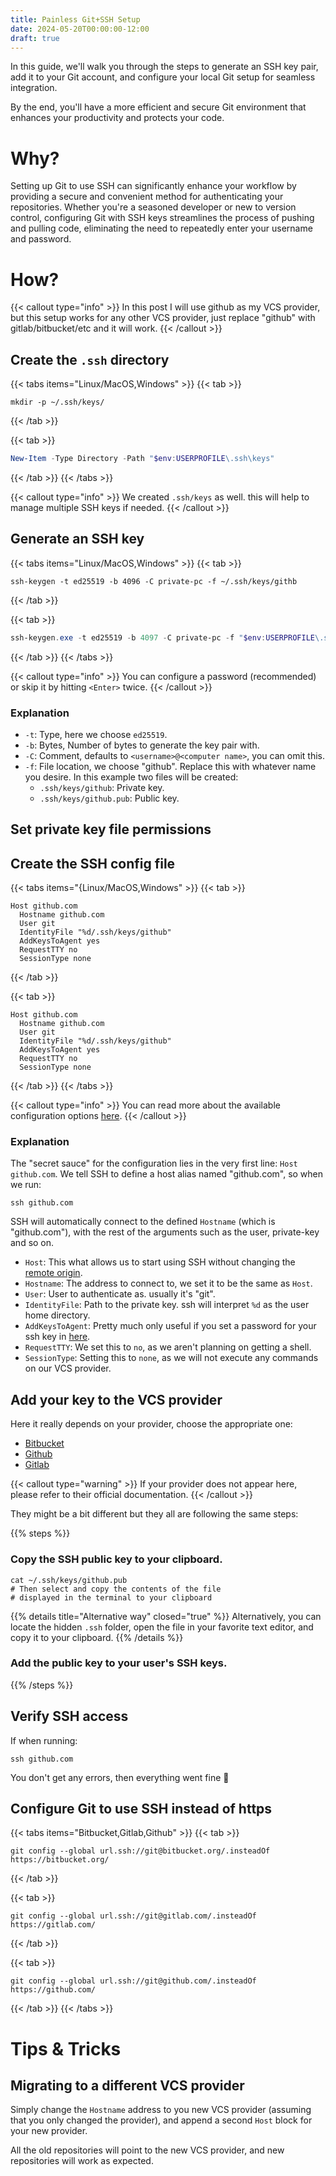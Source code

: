 ```yaml
---
title: Painless Git+SSH Setup
date: 2024-05-20T00:00:00-12:00
draft: true
---
```


In this guide, we'll walk you through the steps to generate an SSH key pair, add it to your Git account, and configure your local Git setup for seamless integration. 

By the end, you'll have a more efficient and secure Git environment that enhances your productivity and protects your code.

# Why?
Setting up Git to use SSH can significantly enhance your workflow by providing a secure and convenient method for authenticating your repositories. Whether you're a seasoned developer or new to version control, configuring Git with SSH keys streamlines the process of pushing and pulling code, eliminating the need to repeatedly enter your username and password.

# How?
{{< callout type="info" >}}
In this post I will use github as my VCS provider, but this setup works for any other VCS provider, just replace "github" with gitlab/bitbucket/etc and it will work.
{{< /callout >}}

## Create the `.ssh` directory 
{{< tabs items="Linux/MacOS,Windows" >}}
  {{< tab >}}
  ```shell
  mkdir -p ~/.ssh/keys/
  ```
  {{< /tab >}}

  {{< tab >}}
  ```powershell
  New-Item -Type Directory -Path "$env:USERPROFILE\.ssh\keys" 
  ```
  {{< /tab >}}
{{< /tabs >}}

{{< callout type="info" >}}
We created `.ssh/keys` as well. this will help to manage multiple SSH keys if needed.
{{< /callout >}}

## Generate an SSH key
{{< tabs items="Linux/MacOS,Windows" >}}
  {{< tab >}}
  ```shell
  ssh-keygen -t ed25519 -b 4096 -C private-pc -f ~/.ssh/keys/githb
  ```
  {{< /tab >}}

  {{< tab >}}
  ```powershell
  ssh-keygen.exe -t ed25519 -b 4097 -C private-pc -f "$env:USERPROFILE\.ssh\keys\github" 
  ```
  {{< /tab >}}
{{< /tabs >}}

{{< callout type="info" >}}
You can configure a password (recommended) or skip it by hitting `<Enter>` twice.
{{< /callout >}}

### Explanation
- `-t`: Type, here we choose `ed25519`.
- `-b`: Bytes, Number of bytes to generate the key pair with.
- `-C`: Comment, defaults to `<username>@<computer name>`, you can omit this.
- `-f`: File location, we choose "github". Replace this with whatever name you desire. In this example two files will be created:
  * `.ssh/keys/github`: Private key.
  * `.ssh/keys/github.pub`: Public key.

## Set private key file permissions

## Create the SSH config file
{{< tabs items="{Linux/MacOS,Windows" >}}
  {{< tab >}}
  ```ssh-config {linenos=table,linenostart=1,filename=".ssh/config"}
  Host github.com
    Hostname github.com
    User git
    IdentityFile "%d/.ssh/keys/github"
    AddKeysToAgent yes
    RequestTTY no
    SessionType none
  ```
  {{< /tab >}}

  {{< tab >}}
  ```ssh-config {linenos=table,linenostart=1,filename=".ssh\config"}
  Host github.com
    Hostname github.com
    User git
    IdentityFile "%d/.ssh/keys/github"
    AddKeysToAgent yes
    RequestTTY no
    SessionType none
  ```
  {{< /tab >}}
{{< /tabs >}}

{{< callout type="info" >}}
You can read more about the available configuration options [here](https://man.openbsd.org/ssh_config).
{{< /callout >}}

### Explanation
The "secret sauce" for the configuration lies in the very first line: `Host github.com`. We tell SSH to define a host alias named "github.com", so when we run:

```shell
ssh github.com
```

SSH will automatically connect to the defined `Hostname` (which is "github.com"), with the rest of the arguments such as the user, private-key and so on.

- `Host`: This what allows us to start using SSH without changing the [remote origin](https://git-scm.com/book/en/v2/Git-Basics-Working-with-Remotes).
- `Hostname`: The address to connect to, we set it to be the same as `Host`.
- `User`: User to authenticate as. usually it's "git".
- `IdentityFile`: Path to the private key. ssh will interpret `%d` as the user home directory.
- `AddKeysToAgent`: Pretty much only useful if you set a password for your ssh key in [here](#generate-an-ssh-key).
- `RequestTTY`: We set this to `no`, as we aren't planning on getting a shell.
- `SessionType`: Setting this to `none`, as we will not execute any commands on our VCS provider.

## Add your key to the VCS provider
Here it really depends on your provider, choose the appropriate one:

- [Bitbucket](https://support.atlassian.com/bitbucket-cloud/docs/set-up-personal-ssh-keys-on-linux/#Provide-Bitbucket-Cloud-with-your-public-key)
- [Github](https://docs.github.com/en/authentication/connecting-to-github-with-ssh/adding-a-new-ssh-key-to-your-github-account#adding-a-new-ssh-key-to-your-account)
- [Gitlab](https://docs.gitlab.com/ee/user/ssh.html#add-an-ssh-key-to-your-gitlab-account)

{{< callout type="warning" >}}
If your provider does not appear here, please refer to their official documentation.
{{< /callout >}}

They might be a bit different but they all are following the same steps:

{{% steps %}}

### Copy the SSH public key to your clipboard.

```shell
cat ~/.ssh/keys/github.pub
# Then select and copy the contents of the file
# displayed in the terminal to your clipboard
```

{{% details title="Alternative way" closed="true" %}}
Alternatively, you can locate the hidden `.ssh` folder, open the file in your favorite text editor, and copy it to your clipboard.
{{% /details %}}

### Add the public key to your user's SSH keys.

{{% /steps %}}

## Verify SSH access
If when running:

```shell
ssh github.com
```

You don't get any errors, then everything went fine 🥳

## Configure Git to use SSH instead of https
{{< tabs items="Bitbucket,Gitlab,Github" >}}
  {{< tab >}}
  ```shell
  git config --global url.ssh://git@bitbucket.org/.insteadOf https://bitbucket.org/
  ```
  {{< /tab >}}

  {{< tab >}}
  ```shell
  git config --global url.ssh://git@gitlab.com/.insteadOf https://gitlab.com/
  ```
  {{< /tab >}}

  {{< tab >}}
  ```shell
  git config --global url.ssh://git@github.com/.insteadOf https://github.com/
  ```
  {{< /tab >}}
{{< /tabs >}}

# Tips & Tricks
## Migrating to a different VCS provider 
Simply change the `Hostname` address to you new VCS provider (assuming that you only changed the provider), and append a second `Host` block for your new provider.

All the old repositories will point to the new VCS provider, and new repositories will work as expected.
